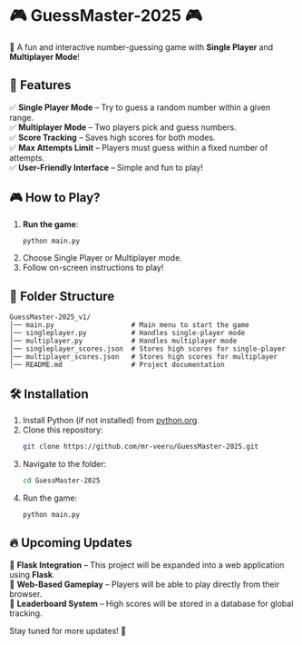 # 🎮 GuessMaster-2025 🎮  

🚀 A fun and interactive number-guessing game with **Single Player** and **Multiplayer Mode**!  

## 📌 Features  
✅ **Single Player Mode** – Try to guess a random number within a given range.  
✅ **Multiplayer Mode** – Two players pick and guess numbers.  
✅ **Score Tracking** – Saves high scores for both modes.  
✅ **Max Attempts Limit** – Players must guess within a fixed number of attempts.  
✅ **User-Friendly Interface** – Simple and fun to play!  

## 🎮 How to Play?  
1. **Run the game**:  
   ```sh
   python main.py
   ```
2. Choose Single Player or Multiplayer mode.  
3. Follow on-screen instructions to play!  

## 📂 Folder Structure  
```
GuessMaster-2025_v1/
│── main.py                   # Main menu to start the game
│── singleplayer.py           # Handles single-player mode
│── multiplayer.py            # Handles multiplayer mode
│── singleplayer_scores.json  # Stores high scores for single-player
│── multiplayer_scores.json   # Stores high scores for multiplayer
│── README.md                 # Project documentation
```

## 🛠 Installation  
1. Install Python (if not installed) from [python.org](https://www.python.org/).  
2. Clone this repository:  
   ```sh
   git clone https://github.com/mr-veeru/GuessMaster-2025.git
   ```
3. Navigate to the folder:  
   ```sh
   cd GuessMaster-2025
   ```
4. Run the game:  
   ```sh
   python main.py
   ```

## 🔥 Upcoming Updates  
🔹 **Flask Integration** – This project will be expanded into a web application using **Flask**.  
🔹 **Web-Based Gameplay** – Players will be able to play directly from their browser.  
🔹 **Leaderboard System** – High scores will be stored in a database for global tracking.  

Stay tuned for more updates! 🚀  

